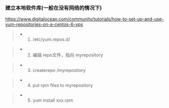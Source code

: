 ### 建立本地软件库(一般在没有网络的情况下)
https://www.digitalocean.com/community/tutorials/how-to-set-up-and-use-yum-repositories-on-a-centos-6-vps
 
> * 1. /etc/yum.repos.d/
 
> * 2. 编辑 repo文件，指向 myrepository
 
> * 3. createrepo /myrepository
 
> * 4. put rpm files to myrepository
 
> * 5. yum install xxx.rpm
